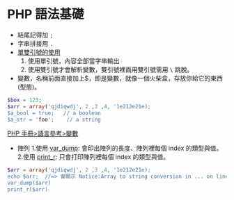 # PHP 語法基礎

- 結尾記得加 `;`
- 字串拼接用 `.`
- [單雙引號的使用](https://www.ptt.cc/bbs/PHP/M.1141277549.A.A95.html)
    1. 使用單引號，內容全部當字串輸出
    2. 使用雙引號才會解析變數，雙引號裡面用雙引號需用 `\` 跳脫。
- 變數，名稱前面直接加上$，即是變數，就像一個火柴盒，存放你給它的東西(型態)。

```php
$box = 123;
$arr = array('qjdiqwdj', 2 ,3 ,4, '1e212e21e);
$a_bool = true;   // a boolean
$a_str = 'foo';    // a string
```

[PHP 手冊>語言參考>變數](http://docs.php.net/manual/tw/language.variables.basics.php)

- 陣列
    1.使用 [var_dump](http://docs.php.net/manual/zh/function.var-dump.php): 會印出陣列的長度、陣列裡每個 index 的類型與值。
    2.使用 [print_r](http://docs.php.net/manual/zh/function.print-r.php): 只會打印陣列裡每個 index 的類型與值。

```php
$arr = array('qjdiqwdj', 2 ,3 ,4, '1e212e21e);
echo $arr;  //=> 會顯示 Notice:Array to string conversion in ... on line ...
var_dump($arr)
print_r($arr)

```



